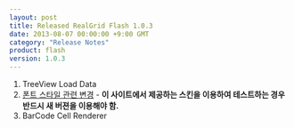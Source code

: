 ```yaml
---
layout: post
title: Released RealGrid Flash 1.0.3
date: 2013-08-07 00:00:00 +9:00 GMT
category: "Release Notes"
product: flash
version: 1.0.3
---
```


1. TreeView Load Data
2. [<span>폰트 스타일 관련 변경</span>](http://demo.realgrid.com/Demo/StylesProperties) - **이 사이트에서 제공하는 스킨을 이용하여 테스트하는 경우 반드시 새 버젼을 이용해야 함.**
3. BarCode Cell Renderer

